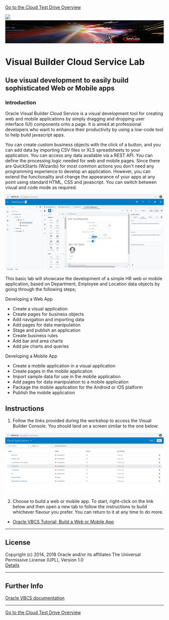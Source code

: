 [Go to the Cloud Test Drive Overview](../../README.md)

![](../../common/images/customer.logo2.png)
![](customer.logo2.png.jpg)

# Visual Builder Cloud Service Lab #

## Use visual development to easily build sophisticated Web or Mobile apps

### Introduction ###

Oracle Visual Builder Cloud Service is a visual development tool for creating web and mobile applications by simply dragging and dropping user interface (UI) components onto a page. It is aimed at professional developers who want to enhance their productivity by using a low-code tool to help build javascript apps. 

You can create custom business objects with the click of a button, and you can add data by importing CSV files or XLS spreadsheets to your application. You can access any data available via a REST API. You can define the processing logic needed for web and mobile pages. Since there are QuickStarts (Wizards) for most common actions you don't need any programming experience to develop an application. However, you can extend the functionality and change the appearance of your apps at any point using standard HTML, CSS and javascript. You can switch between visual and code mode as required.

![](VBCS_Page_Designer.JPG)

This basic lab will showcase the development of a simple HR web or mobile application, based on Department, Employee and Location data objects by going through the following steps; 

Developing a Web App

+ Create a visual application
+ Create pages for business objects
+ Add navigation and importing data 
+ Add pages for data manipulation
+ Stage and publish an application
+ Create business rules
+ Add bar and area charts 
+ Add pie charts and queries 

Developing a Mobile App

+ Create a mobile application in a visual application
+ Create pages in the mobile application
+ Import sample data for use in the mobile application
+ Add pages for data manipulation to a mobile application
+ Package the mobile application for the Android or iOS platform
+ Publish the mobile application

## Instructions ##

1. Follow the links provided during the workshop to access the Visual Builder Console. You should land on a screen similar to the one below:

![VBCS Console](VBCS_Console.JPG)

2. Choose to build a web or mobile app. To start, right-click on the link below and then open a new tab to follow the instructions to build whichever flavour you prefer. You can return to it at any time to do more.

+ [Oracle VBCS Tutorial; Build a Web or Mobile App](https://docs.oracle.com/en/cloud/paas/app-builder-cloud/tutorials.html)

---
## License ##
Copyright (c) 2014, 2018 Oracle and/or its affiliates
The Universal Permissive License (UPL), Version 1.0   
[Details](../../common/license.md)

---
## Further Info ##
[Oracle VBCS documentation](https://docs.oracle.com/en/cloud/paas/app-builder-cloud/books.html)

---
[Go to the Cloud Test Drive Overview](../../README.md)
